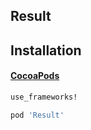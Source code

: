 ## Result

## Installation

#### [CocoaPods](http://cocoapods.org)

````ruby
use_frameworks!

pod 'Result'

````

